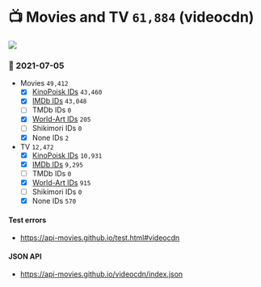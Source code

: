 # :tv: Movies and TV `61,884` (videocdn)

<a href="https://API-Movies.github.io"><img src="https://API-Movies.github.io/banner.png?cache"></a>

### :date: 2021-07-05
- Movies `49,412`
  - [x] <a href="https://API-Movies.github.io/videocdn/movie_kinopoisk_ids.json">KinoPoisk IDs</a> `43,460`
  - [x] <a href="https://API-Movies.github.io/videocdn/movie_imdb_ids.json">IMDb IDs</a> `43,048`
  - [ ] TMDb IDs `0`
  - [x] <a href="https://API-Movies.github.io/videocdn/movie_world_art_ids.json">World-Art IDs</a> `205`
  - [ ] Shikimori IDs `0`
  - [x] None IDs `2`
- TV `12,472`
  - [x] <a href="https://API-Movies.github.io/videocdn/tv_kinopoisk_ids.json">KinoPoisk IDs</a> `10,931`
  - [x] <a href="https://API-Movies.github.io/videocdn/tv_imdb_ids.json">IMDb IDs</a> `9,295`
  - [ ] TMDb IDs `0`
  - [x] <a href="https://API-Movies.github.io/videocdn/tv_world_art_ids.json">World-Art IDs</a> `915`
  - [ ] Shikimori IDs `0`
  - [x] None IDs `570`
#### Test errors
- <a href='https://api-movies.github.io/test.html#videocdn'>https://api-movies.github.io/test.html#videocdn</a>
#### JSON API
- <a href='https://api-movies.github.io/videocdn/index.json'>https://api-movies.github.io/videocdn/index.json</a>
